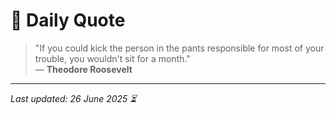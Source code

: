 # 📜 Daily Quote

> "If you could kick the person in the pants responsible for most of your trouble, you wouldn't sit for a month."  
> — **Theodore Roosevelt**

---

_Last updated: 26 June 2025 ⏳_
